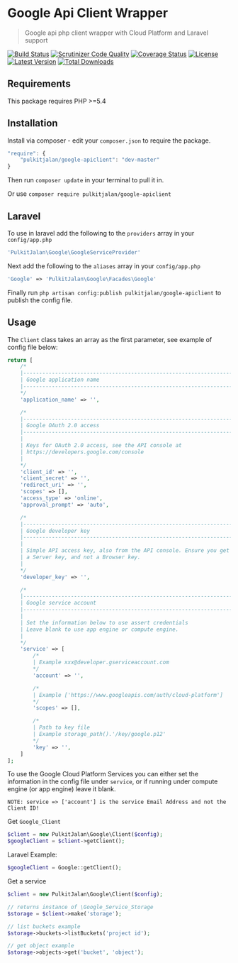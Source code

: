 Google Api Client Wrapper
=========

> Google api php client wrapper with Cloud Platform and Laravel support

[![Build Status](http://img.shields.io/travis/pulkitjalan/google-apiclient.svg?style=flat-square)](https://travis-ci.org/pulkitjalan/google-apiclient)
[![Scrutinizer Code Quality](http://img.shields.io/scrutinizer/g/pulkitjalan/google-apiclient/master.svg?style=flat-square)](https://scrutinizer-ci.com/g/pulkitjalan/google-apiclient/)
[![Coverage Status](https://img.shields.io/scrutinizer/coverage/g/pulkitjalan/google-apiclient/master.svg?style=flat-square)](https://scrutinizer-ci.com/g/pulkitjalan/google-apiclient/code-structure/master)
[![License](http://img.shields.io/badge/license-MIT-brightgreen.svg?style=flat-square)](http://www.opensource.org/licenses/MIT)
[![Latest Version](http://img.shields.io/packagist/v/pulkitjalan/google-apiclient.svg?style=flat-square)](https://packagist.org/packages/pulkitjalan/google-apiclient)
[![Total Downloads](https://img.shields.io/packagist/dt/pulkitjalan/google-apiclient.svg?style=flat-square)](https://packagist.org/packages/pulkitjalan/google-apiclient)

## Requirements

This package requires PHP >=5.4

## Installation

Install via composer - edit your `composer.json` to require the package.

```js
"require": {
    "pulkitjalan/google-apiclient": "dev-master"
}
```

Then run `composer update` in your terminal to pull it in.

Or use `composer require pulkitjalan/google-apiclient`

## Laravel

To use in laravel add the following to the `providers` array in your `config/app.php`

```php
'PulkitJalan\Google\GoogleServiceProvider'
```

Next add the following to the `aliases` array in your `config/app.php`

```php
'Google' => 'PulkitJalan\Google\Facades\Google'
```

Finally run `php artisan config:publish pulkitjalan/google-apiclient` to publish the config file.

## Usage

The `Client` class takes an array as the first parameter, see example of config file below:

```php
return [
    /*
    |----------------------------------------------------------------------------
    | Google application name
    |----------------------------------------------------------------------------
    */
    'application_name' => '',

    /*
    |----------------------------------------------------------------------------
    | Google OAuth 2.0 access
    |----------------------------------------------------------------------------
    |
    | Keys for OAuth 2.0 access, see the API console at
    | https://developers.google.com/console
    |
    */
    'client_id' => '',
    'client_secret' => '',
    'redirect_uri' => '',
    'scopes' => [],
    'access_type' => 'online',
    'approval_prompt' => 'auto',

    /*
    |----------------------------------------------------------------------------
    | Google developer key
    |----------------------------------------------------------------------------
    |
    | Simple API access key, also from the API console. Ensure you get
    | a Server key, and not a Browser key.
    |
    */
    'developer_key' => '',

    /*
    |----------------------------------------------------------------------------
    | Google service account
    |----------------------------------------------------------------------------
    |
    | Set the information below to use assert credentials
    | Leave blank to use app engine or compute engine.
    |
    */
    'service' => [
        /*
        | Example xxx@developer.gserviceaccount.com
        */
        'account' => '',

        /*
        | Example ['https://www.googleapis.com/auth/cloud-platform']
        */
        'scopes' => [],

        /*
        | Path to key file
        | Example storage_path().'/key/google.p12'
        */
        'key' => '',
    ]
];
```

To use the Google Cloud Platform Services you can either set the information in the config file under `service`, or if running under compute engine (or app engine) leave it blank.

`NOTE: service => ['account'] is the service Email Address and not the Client ID!`

Get `Google_Client`
```php
$client = new PulkitJalan\Google\Client($config);
$googleClient = $client->getClient();
```

Laravel Example:
```php
$googleClient = Google::getClient();
```

Get a service
```php
$client = new PulkitJalan\Google\Client($config);

// returns instance of \Google_Service_Storage
$storage = $client->make('storage');

// list buckets example
$storage->buckets->listBuckets('project id');

// get object example
$storage->objects->get('bucket', 'object');
```
